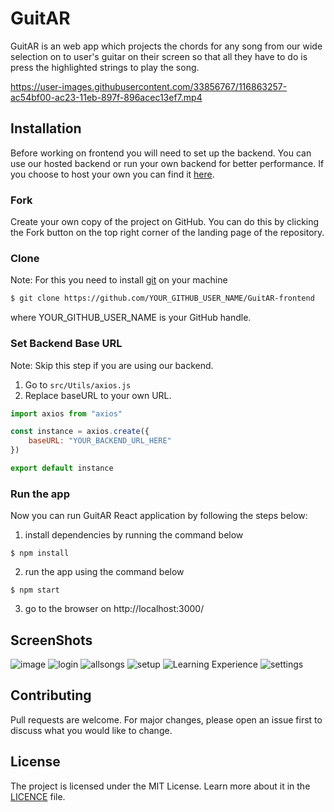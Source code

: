 # GuitAR

GuitAR is an web app which projects the chords for any song from our wide selection on to user's guitar on their screen so that all they have to do is press the highlighted strings to play the song.


https://user-images.githubusercontent.com/33856767/116863257-ac54bf00-ac23-11eb-897f-896acec13ef7.mp4



## Installation

Before working on frontend you will need to set up the backend. You can use our hosted backend or run your own backend for better performance. If you choose to host your own you can find it [here](https://github.com/prathameshbhalekar/GuitAR-Backend).

### Fork

Create your own copy of the project on GitHub. You can do this by clicking the Fork button  on the top right corner of the landing page of the repository.

### Clone

Note: For this you need to install [git](https://git-scm.com/downloads) on your machine

```bash
$ git clone https://github.com/YOUR_GITHUB_USER_NAME/GuitAR-frontend
```
where YOUR_GITHUB_USER_NAME is your GitHub handle.


### Set Backend Base URL
Note: Skip this step if you are using our backend.

1. Go to `src/Utils/axios.js`
2. Replace baseURL to your own URL.

```javascript
import axios from "axios"

const instance = axios.create({
    baseURL: "YOUR_BACKEND_URL_HERE"
})

export default instance
```
### Run the app

Now you can run GuitAR React application by following the steps below:

1. install dependencies by running the command below

```
$ npm install
```

2. run the app using the command below

```
$ npm start
```

3. go to the browser on http://localhost:3000/

## ScreenShots
![image](https://user-images.githubusercontent.com/33856767/116862600-a3172280-ac22-11eb-8653-3ab70cedb91f.png)
![login](https://user-images.githubusercontent.com/33856767/116862520-81b63680-ac22-11eb-8e26-822bccebcc74.png)
![allsongs](https://user-images.githubusercontent.com/33856767/116862500-79f69200-ac22-11eb-958b-2e2cf8ea5ac1.png)
![setup](https://user-images.githubusercontent.com/33856767/116862531-867aea80-ac22-11eb-8767-9545077b11d7.png)
![Learning Experience](https://user-images.githubusercontent.com/33856767/116862512-7e22af80-ac22-11eb-90b7-06d93e77358e.png)
![settings](https://user-images.githubusercontent.com/33856767/116862528-84b12700-ac22-11eb-8df7-edcefd4f9488.png)



## Contributing
Pull requests are welcome. For major changes, please open an issue first to discuss what you would like to change.


## License
The project is licensed under the MIT License. Learn more about it in the [LICENCE](https://github.com/prathameshbhalekar/GuitAR-frontend/blob/main/LICENSE) file.
